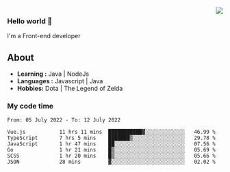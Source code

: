 <img align='right' src="https://github-readme-stats.vercel.app/api?username=jumodada&show_icons=true&theme=vue">

### Hello world 👋

I'm a Front-end developer 
    
## About
-  **Learning :** Java | NodeJs
-  **Languages :** Javascript | Java
-  **Hobbies:** Dota | The Legend of Zelda

### My code time

<!--START_SECTION:waka-->

```text
From: 05 July 2022 - To: 12 July 2022

Vue.js           11 hrs 11 mins  ███████████▓░░░░░░░░░░░░░   46.99 %
TypeScript       7 hrs 5 mins    ███████▒░░░░░░░░░░░░░░░░░   29.78 %
JavaScript       1 hr 47 mins    ██░░░░░░░░░░░░░░░░░░░░░░░   07.56 %
Go               1 hr 21 mins    █▒░░░░░░░░░░░░░░░░░░░░░░░   05.69 %
SCSS             1 hr 20 mins    █▒░░░░░░░░░░░░░░░░░░░░░░░   05.66 %
JSON             28 mins         ▓░░░░░░░░░░░░░░░░░░░░░░░░   02.02 %
```

<!--END_SECTION:waka-->
